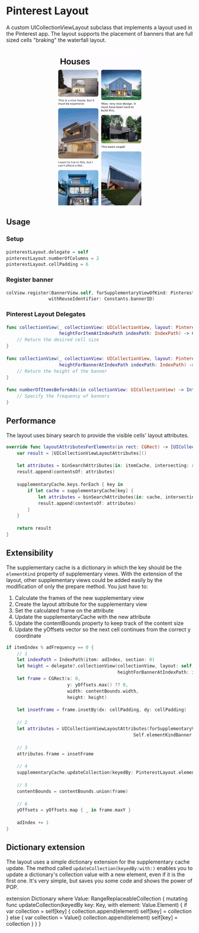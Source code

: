 # Pinterest Layout
A custom UICollectionViewLayout subclass that implements a layout used in the Pinterest app. The layout supports the placement of banners that are full sized cells "braking" the waterfall layout.

<p align="center">
<img src="demo.gif">
</p>

## Usage
### Setup
```swift
pinterestLayout.delegate = self
pinterestLayout.numberOfColumns = 2
pinterestLayout.cellPadding = 6
```
### Register banner
```swift
colView.register(BannerView.self, forSupplementaryViewOfKind: PinterestLayout.elementKindBanner,
                withReuseIdentifier: Constants.bannerID)
```
### Pinterest Layout Delegates
```swift
func collectionView(_ collectionView: UICollectionView, layout: PinterestLayout,
                    heightForItemAtIndexPath indexPath: IndexPath) -> CGFloat {
    // Return the desired cell size
}

func collectionView(_ collectionView: UICollectionView, layout: PinterestLayout,
                    heightForBannerAtIndexPath indexPath: IndexPath) -> CGFloat {
    // Return the height of the banner
}

func numberOfItemsBeforeAds(in collectionView: UICollectionView) -> Int {
    // Specify the frequency of banners
}
```
## Performance
The layout uses binary search to provide the visible cells' layout attributes.

```swift
override func layoutAttributesForElements(in rect: CGRect) -> [UICollectionViewLayoutAttributes]? {
    var result = [UICollectionViewLayoutAttributes]()
    
    let attributes = binSearchAttributes(in: itemCache, intersecting: rect)
    result.append(contentsOf: attributes)
    
    supplementaryCache.keys.forEach { key in
        if let cache = supplementaryCache[key] {
            let attributes = binSearchAttributes(in: cache, intersecting: rect)
            result.append(contentsOf: attributes)
        }
    }
        
    return result
}
```
## Extensibility
The supplementary cache is a dictionary in which the key should be the `elementKind` property of supplementary views. With the extension of the layout, other supplementary views could be added easily by the modification of only the prepare method. You just have to:
1) Calculate the frames of the new supplementary view
2) Create the layout attribute for the supplementary view
3) Set the calculated frame on the attribute
4) Update the supplementaryCache with the new attribute
5) Update the contentBounds property to keep track of the content size
6) Update the yOffsets vector so the next cell continues from the correct y coordinate

```swift
if itemIndex % adFrequency == 0 {
    // 1
    let indexPath = IndexPath(item: adIndex, section: 0)
    let height = delegate?.collectionView(collectionView, layout: self,
                                          heightForBannerAtIndexPath: indexPath) ?? 200
    let frame = CGRect(x: 0,
                       y: yOffsets.max() ?? 0,
                       width: contentBounds.width,
                       height: height)
    
    let insetFrame = frame.insetBy(dx: cellPadding, dy: cellPadding)
    
    // 2
    let attributes = UICollectionViewLayoutAttributes(forSupplementaryViewOfKind:
                                                Self.elementKindBanner, with: indexPath)
                                                
    // 3
    attributes.frame = insetFrame
    
    // 4
    supplementaryCache.updateCollection(keyedBy: PinterestLayout.elementKindBanner, with: attributes)
    
    // 5
    contentBounds = contentBounds.union(frame)
    
    // 6
    yOffsets = yOffsets.map { _ in frame.maxY }
    
    adIndex += 1
}
```

## Dictionary extension
The layout uses a simple dictionary extension for the supplementary cache update. The method called `updateCollection(keyedBy:with:)`  enables you to update a dictionary's collection value with a new element, even if it is the first one. It's very simple, but saves you some code and shows the power of POP.

extension Dictionary where Value: RangeReplaceableCollection {
    mutating func updateCollection(keyedBy key: Key, with element: Value.Element) {
        if var collection = self[key] {
            collection.append(element)
            self[key] = collection
        } else {
            var collection = Value()
            collection.append(element)
            self[key] = collection
        }
    }
}
